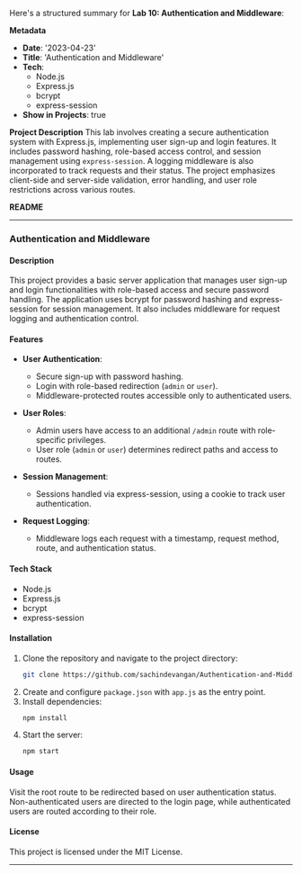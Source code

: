Here's a structured summary for **Lab 10: Authentication and Middleware**:

**Metadata**
- **Date**: '2023-04-23'
- **Title**: 'Authentication and Middleware'
- **Tech**:
  - Node.js
  - Express.js
  - bcrypt
  - express-session
- **Show in Projects**: true

**Project Description**
This lab involves creating a secure authentication system with Express.js, implementing user sign-up and login features. It includes password hashing, role-based access control, and session management using `express-session`. A logging middleware is also incorporated to track requests and their status. The project emphasizes client-side and server-side validation, error handling, and user role restrictions across various routes.

**README**

---

### Authentication and Middleware

#### Description
This project provides a basic server application that manages user sign-up and login functionalities with role-based access and secure password handling. The application uses bcrypt for password hashing and express-session for session management. It also includes middleware for request logging and authentication control.

#### Features
- **User Authentication**:
  - Secure sign-up with password hashing.
  - Login with role-based redirection (`admin` or `user`).
  - Middleware-protected routes accessible only to authenticated users.

- **User Roles**:
  - Admin users have access to an additional `/admin` route with role-specific privileges.
  - User role (`admin` or `user`) determines redirect paths and access to routes.

- **Session Management**:
  - Sessions handled via express-session, using a cookie to track user authentication.

- **Request Logging**:
  - Middleware logs each request with a timestamp, request method, route, and authentication status.

#### Tech Stack
- Node.js
- Express.js
- bcrypt
- express-session

#### Installation
1. Clone the repository and navigate to the project directory:
   ```bash
   git clone https://github.com/sachindevangan/Authentication-and-Middleware && cd auth-middleware
   ```
2. Create and configure `package.json` with `app.js` as the entry point.
3. Install dependencies:
   ```bash
   npm install
   ```
4. Start the server:
   ```bash
   npm start
   ```

#### Usage
Visit the root route to be redirected based on user authentication status. Non-authenticated users are directed to the login page, while authenticated users are routed according to their role.

#### License
This project is licensed under the MIT License.

---

